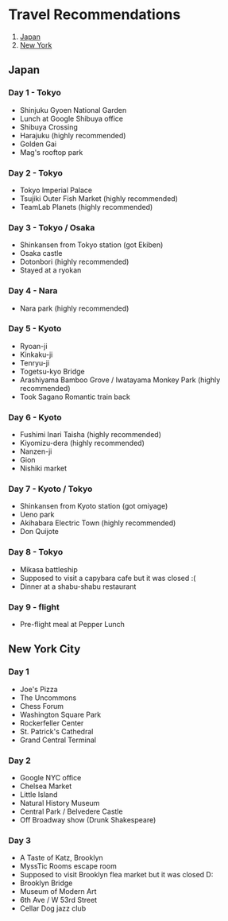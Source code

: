 # Travel Recommendations

1. [Japan](#japan)
2. [New York](#new-york-city)

## Japan
### Day 1 - Tokyo
* Shinjuku Gyoen National Garden
* Lunch at Google Shibuya office
* Shibuya Crossing
* Harajuku (highly recommended)
* Golden Gai
* Mag's rooftop park

### Day 2 - Tokyo
* Tokyo Imperial Palace
* Tsujiki Outer Fish Market (highly recommended)
* TeamLab Planets (highly recommended)

### Day 3 - Tokyo / Osaka
* Shinkansen from Tokyo station (got Ekiben)
* Osaka castle
* Dotonbori (highly recommended)
* Stayed at a ryokan

### Day 4 - Nara
* Nara park (highly recommended)

### Day 5 - Kyoto
* Ryoan-ji
* Kinkaku-ji
* Tenryu-ji
* Togetsu-kyo Bridge
* Arashiyama Bamboo Grove / Iwatayama Monkey Park (highly recommended)
* Took Sagano Romantic train back

### Day 6 - Kyoto
* Fushimi Inari Taisha (highly recommended)
* Kiyomizu-dera (highly recommended)
* Nanzen-ji
* Gion
* Nishiki market

### Day 7 - Kyoto / Tokyo
* Shinkansen from Kyoto station (got omiyage)
* Ueno park
* Akihabara Electric Town (highly recommended)
* Don Quijote

### Day 8 - Tokyo
* Mikasa battleship
* Supposed to visit a capybara cafe but it was closed :(
* Dinner at a shabu-shabu restaurant

### Day 9 - flight
* Pre-flight meal at Pepper Lunch

## New York City

### Day 1
* Joe's Pizza
* The Uncommons
* Chess Forum
* Washington Square Park
* Rockerfeller Center
* St. Patrick's Cathedral
* Grand Central Terminal

### Day 2
* Google NYC office
* Chelsea Market
* Little Island
* Natural History Museum
* Central Park / Belvedere Castle
* Off Broadway show (Drunk Shakespeare)

### Day 3
* A Taste of Katz, Brooklyn
* MyssTic Rooms escape room
* Supposed to visit Brooklyn flea market but it was closed D:
* Brooklyn Bridge
* Museum of Modern Art
* 6th Ave / W 53rd Street
* Cellar Dog jazz club
